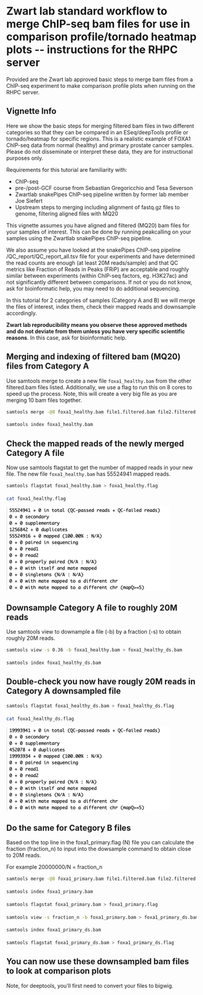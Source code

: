 # Zwart lab standard workflow to merge ChIP-seq bam files for use in comparison profile/tornado heatmap plots -- instructions for the RHPC server

Provided are the Zwart lab approved basic steps to merge bam files from a ChIP-seq experiment to make comparison profile plots when running on the RHPC server.

## Vignette Info

Here we show the basic steps for merging filtered bam files in two different categories so that they can be compared in an ESeq/deepTools profile or tornado/heatmap for specific regions. This is a realistic example of FOXA1 ChIP-seq data from normal (healthy) and primary prostate cancer samples. Please do not disseminate or interpret these data, they are for instructional purposes only. 

Requirements for this tutorial are familiarity with:

- ChIP-seq 
- pre-/post-GCF course from Sebastian Gregoricchio and Tesa Severson
- Zwartlab snakePipes ChIP-seq pipeline written by former lab member Joe Siefert
- Upstream steps to merging including alignment of fastq.gz files to genome, filtering aligned files with MQ20

  
This vignette assumes you have aligned and filtered (MQ20) bam files for your samples of interest. This can be done by running peakcalling on your samples using the Zwartlab snakePipes ChIP-seq pipeline.

We also assume you have looked at the snakePipes ChIP-seq pipeline /QC_report/QC_report_all.tsv file for your experiments and have determined the read counts are enough (at least 20M reads/sample) and that QC metrics like Fraction of Reads in Peaks (FRiP) are acceptable and roughly similar between experiments (within ChIP-seq factors, eg. H3K27ac) and not significantly different between comparisons. If not or you do not know, ask for bioinformatic help, you may need to do additional sequencing.

In this tutorial for 2 categories of samples (Category A and B) we will merge the files of interest, index them, check their mapped reads and downsample accordingly.

**Zwart lab reproducibility means you observe these approved methods and do not deviate from them unless you have very specific scientific reasons**. In this case, ask for bioinformatic help.


 ## Merging and indexing of filtered bam (MQ20) files from Category A ##
Use samtools merge to create a new file `foxa1_healthy.bam` from the other filtered.bam files listed. 
Additionally, we use a flag to run this on 8 cores to speed up the process. Note, this will create a very 
big file as you are merging 10 bam files together. 

 ```bash
samtools merge -@8 foxa1_healthy.bam file1.filtered.bam file2.filtered.bam file3.filtered.bam 

samtools index foxa1_healthy.bam
```

 ## Check the mapped reads of the newly merged Category A file ##
Now use samtools flagstat to get the number of mapped reads in your new file. 
The new file `foxa1_healthy.bam` has 55524941 mapped reads. 

 ```bash
samtools flagstat foxa1_healthy.bam > foxa1_healthy.flag

cat foxa1_healthy.flag
```

![Screenshot](cat_foxa1_healthy_flagstat.png)

## Downsample Category A file to roughly 20M reads ##
Use samtools view to downample a file (-b) by a fraction (-s) to obtain roughly 20M reads.

```bash
samtools view -s 0.36 -b foxa1_healthy.bam > foxa1_healthy_ds.bam

samtools index foxa1_healthy_ds.bam
```

## Double-check you now have rougly 20M reads in Category A downsampled file

```bash
samtools flagstat foxa1_healthy_ds.bam > foxa1_healthy_ds.flag

cat foxa1_healthy_ds.flag
```

![Screenshot](cat_foxa1_healthy_ds_flagstat.png)

## Do the same for Category B files ## 

Based on the top line in the foxa1_primary.flag (N) file you can calculate the fraction (fraction_n) to input into the dowsample command to obtain close to 20M reads.

For example 20000000/N = fraction_n

```bash
samtools merge -@8 foxa1_primary.bam file1.filtered.bam file2.filtered.bam file3.filtered.bam file4.filtered.bam 

samtools index foxa1_primary.bam

samtools flagstat foxa1_primary.bam > foxa1_primary.flag

samtools view -s fraction_n -b foxa1_primary.bam > foxa1_primary_ds.bam

samtools index foxa1_primary_ds.bam

samtools flagstat foxa1_primary_ds.bam > foxa1_primary_ds.flag
```

## You can now use these downsampled bam files to look at comparison plots ##
Note, for deeptools, you'll first need to convert your files to bigwig. 

